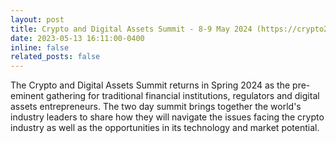 ```yaml
---
layout: post
title: Crypto and Digital Assets Summit - 8-9 May 2024 (https://crypto2024.live.ft.com/)
date: 2023-05-13 16:11:00-0400
inline: false
related_posts: false
---
```


The Crypto and Digital Assets Summit returns in Spring 2024 as the pre-eminent gathering for traditional financial institutions, regulators and digital assets entrepreneurs. The two day summit brings together the world's industry leaders to share how they will navigate the issues facing the crypto industry as well as the opportunities in its technology and market potential.
